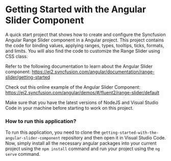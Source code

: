 # Getting Started with the Angular Slider Component
A quick start project that shows how to create and configure the Syncfusion Angular Range Slider component in a Angular project. This project contains the code for binding values, applying ranges, types, tooltips, ticks, formats, and limits. You will also find the code to customize the Range Slider using CSS class. 
 
Refer to the following documentation to learn about the Angular Slider component: 
https://ej2.syncfusion.com/angular/documentation/range-slider/getting-started

Check out this online example of the Angular Slider Component:
https://ej2.syncfusion.com/angular/demos/#/fluent2/range-slider/default

Make sure that you have the latest versions of NodeJS and Visual Studio Code in your machine before starting to work on this project.

### How to run this application?
To run this application, you need to clone the `getting-started-with-the-angular-slider-component` repository and then open it in Visual Studio Code. Now, simply install all the necessary angular packages into your current project using the `npm install` command and run your project using the `ng serve` command.

